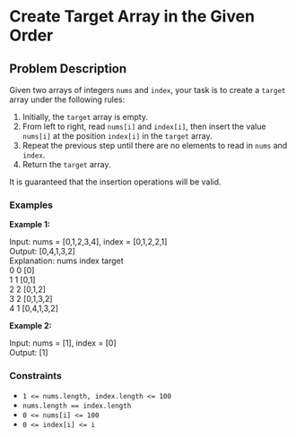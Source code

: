 # Create Target Array in the Given Order

## Problem Description

Given two arrays of integers `nums` and `index`, your task is to create a `target` array under the following rules:

1. Initially, the `target` array is empty.
2. From left to right, read `nums[i]` and `index[i]`, then insert the value `nums[i]` at the position `index[i]` in the `target` array.
3. Repeat the previous step until there are no elements to read in `nums` and `index`.
4. Return the `target` array.

It is guaranteed that the insertion operations will be valid.

### Examples

**Example 1:**

Input: nums = [0,1,2,3,4], index = [0,1,2,2,1] <br>
Output: [0,4,1,3,2] <br>
Explanation:
nums index target <br>
0 0 [0] <br>
1 1 [0,1] <br>
2 2 [0,1,2] <br>
3 2 [0,1,3,2] <br>
4 1 [0,4,1,3,2]


**Example 2:**

Input: nums = [1], index = [0] <br>
Output: [1]

### Constraints

- `1 <= nums.length, index.length <= 100`
- `nums.length == index.length`
- `0 <= nums[i] <= 100`
- `0 <= index[i] <= i`


